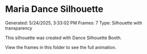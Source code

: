 # Maria Dance Silhouette
Generated: 5/24/2025, 3:33:02 PM
Frames: 7
Type: Silhouette with transparency
    
This silhouette was created with Dance Silhouette Booth.
    
View the frames in this folder to see the full animation.